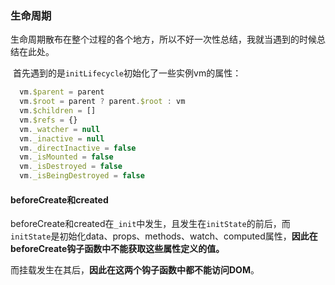 ### 生命周期

​		生命周期散布在整个过程的各个地方，所以不好一次性总结，我就当遇到的时候总结在此处。

​		首先遇到的是`initLifecycle`初始化了一些实例vm的属性：

```js
  vm.$parent = parent
  vm.$root = parent ? parent.$root : vm
  vm.$children = []
  vm.$refs = {}
  vm._watcher = null
  vm._inactive = null
  vm._directInactive = false
  vm._isMounted = false
  vm._isDestroyed = false
  vm._isBeingDestroyed = false
```

#### beforeCreate和created

beforeCreate和created在`_init`中发生，且发生在`initState`的前后，而`initState`是初始化data、props、methods、watch、computed属性，**因此在beforeCreate钩子函数中不能获取这些属性定义的值。**

而挂载发生在其后，**因此在这两个钩子函数中都不能访问DOM**。

